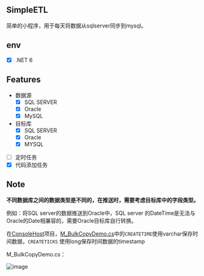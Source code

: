 SimpleETL
--
简单的小程序，用于每天将数据从sqlserver同步到mysql。

env
-- 
* [x] .NET 6

Features
--

* 数据源
  * [x] SQL SERVER
  * [x] Oracle
  * [x] MySQL
* 目标库
  * [x] SQL SERVER
  * [x] Oracle
  * [x] MYSQL
* [ ] 定时任务
 * [x] 代码添加任务

Note
--

**不同数据库之间的数据类型是不同的，在推送时，需要考虑目标库中的字段类型。**

例如：将SQL server的数据推送到Oracle中，SQL server 的DateTime是无法与Oracle的Date相兼容的，需要Oracle目标库自行转换。

在[ConsoleHost](/SimpleETL.ConsoleHost)项目，[M_BulkCopyDemo.cs](/SimpleETL.ConsoleHost/Database/M_BulkCopyDemo.cs#L21-L23C46)中的`CREATETIME`使用varchar保存时间数据，`CREATETICKS` 使用long保存时间数据的timestamp

M_BulkCopyDemo.cs：

![image](https://github.com/YuanjianZhang/SimpleETL/assets/33444819/8483324c-4f3b-4ef3-bde0-731b80170ff7)
